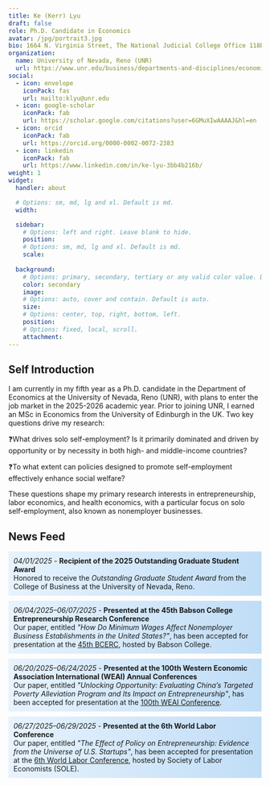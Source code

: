 ```yaml
---
title: Ke (Kerr) Lyu
draft: false
role: Ph.D. Candidate in Economics
avatar: /jpg/portrait3.jpg
bio: 1664 N. Virginia Street, The National Judicial College Office 118B, Reno, NV 89557 
organization:
  name: University of Nevada, Reno (UNR)
  url: https://www.unr.edu/business/departments-and-disciplines/economics
social:
  - icon: envelope
    iconPack: fas
    url: mailto:klyu@unr.edu
  - icon: google-scholar
    iconPack: fab
    url: https://scholar.google.com/citations?user=6GMuXIwAAAAJ&hl=en
  - icon: orcid
    iconPack: fab
    url: https://orcid.org/0000-0002-0072-2383
  - icon: linkedin
    iconPack: fab
    url: https://www.linkedin.com/in/ke-lyu-3bb4b216b/
weight: 1
widget:
  handler: about

  # Options: sm, md, lg and xl. Default is md.
  width:

  sidebar:
    # Options: left and right. Leave blank to hide.
    position:
    # Options: sm, md, lg and xl. Default is md.
    scale:
  
  background:
    # Options: primary, secondary, tertiary or any valid color value. Default is primary.
    color: secondary
    image:
    # Options: auto, cover and contain. Default is auto.
    size:
    # Options: center, top, right, bottom, left.
    position:
    # Options: fixed, local, scroll.
    attachment: 
---
```


## Self Introduction

I am currently in my fifth year as a Ph.D. candidate in the Department of Economics at the University of Nevada, Reno (UNR), with plans to enter the job market in the 2025-2026 academic year. Prior to joining UNR, I earned an MSc in Economics from the University of Edinburgh in the UK. Two key questions drive my research:

❓What drives solo self-employment? Is it primarily dominated and driven by opportunity or by necessity in both high- and middle-income countries?

❓To what extent can policies designed to promote self-employment effectively enhance social welfare?

These questions shape my primary research interests in entrepreneurship, labor economics, and health economics, with a particular focus on solo self-employment, also known as nonemployer businesses.

## News Feed

<div class="news-item" style="background: linear-gradient(to right, #e7f3fe, #c0ddf6); padding: 10px; margin-bottom: 10px;">
  <em>04/01/2025</em> - <strong>Recipient of the 2025 Outstanding Graduate Student Award</strong><br>
  Honored to receive the <em>Outstanding Graduate Student Award</em> from the College of Business at the University of Nevada, Reno.
</div>

<div class="news-item" style="background: linear-gradient(to right, #e7f3fe, #c0ddf6); padding: 10px; margin-bottom: 10px;">
  <em>06/04/2025–06/07/2025</em> - <strong>Presented at the 45th Babson College Entrepreneurship Research Conference</strong><br>
  Our paper, entitled <em>"How Do Minimum Wages Affect Nonemployer Business Establishments in the United States?"</em>, has been accepted for presentation at the 
  <a href="https://www.babson.edu/entrepreneurship-center/thought-leadership/babson-college-entrepreneurship-research-conference-bcerc/2025-bcerc-babson-college/"><span style="text-decoration: underline;">45th</span> BCERC</a>, hosted by Babson College.
</div>

<div class="news-item" style="background: linear-gradient(to right, #e7f3fe, #c0ddf6); padding: 10px; margin-bottom: 10px;">
  <em>06/20/2025–06/24/2025</em> - <strong>Presented at the 100th Western Economic Association International (WEAI) Annual Conferences</strong><br>
  Our paper, entitled <em>"Unlocking Opportunity: Evaluating China’s Targeted
Poverty Alleviation Program and Its Impact on Entrepreneurship"</em>, has been accepted for presentation at the 
  <a href="https://www.weai.org/annual-conference"><span style="text-decoration: underline;">100th</span> WEAI Conference</a>.
</div>

<div class="news-item" style="background: linear-gradient(to right, #e7f3fe, #c0ddf6); padding: 10px; margin-bottom: 10px;">
  <em>06/27/2025–06/29/2025</em> - <strong>Presented at the 6th World Labor Conference</strong><br>
  Our paper, entitled <em>"The Effect of Policy on Entrepreneurship: Evidence from the Universe of U.S. Startups"</em>, has been accepted for presentation at the 
  <a href="https://www.sole-jole.org/upcoming-meeting"><span style="text-decoration: underline;">6th</span> World Labor Conference</a>, hosted by Society of Labor Economists (SOLE).
</div>
